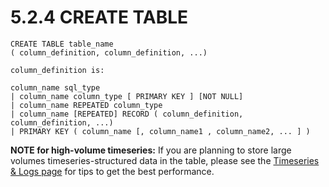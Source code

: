 5.2.4 CREATE TABLE
==================

    CREATE TABLE table_name
    ( column_definition, column_definition, ...)

    column_definition is:

    column_name sql_type
    | column_name column_type [ PRIMARY KEY ] [NOT NULL]
    | column_name REPEATED column_type
    | column_name [REPEATED] RECORD ( column_definition, column_definition, ...)
    | PRIMARY KEY ( column_name [, column_name1 , column_name2, ... ] )


**NOTE for high-volume timeseries:** If you are planning to store large volumes
timeseries-structured data in the table, please see the
[Timeseries & Logs page](../../../collecting-data/high-volume-timeseries-logs) for
tips to get the best performance.

